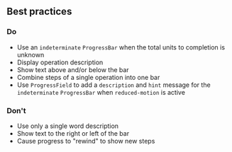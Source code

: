 ## Best practices

### Do

- Use an `indeterminate` `ProgressBar` when the total units to completion is unknown
- Display operation description
- Show text above and/or below the bar
- Combine steps of a single operation into one bar
- Use `ProgressField` to add a `description` and `hint` message for the `indeterminate` `ProgressBar` when `reduced-motion` is active

### Don't

- Use only a single word description
- Show text to the right or left of the bar
- Cause progress to "rewind" to show new steps
